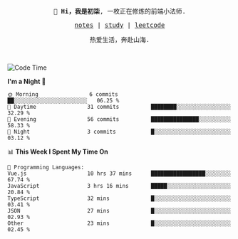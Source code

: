 <p align="center">
  <samp>
    <span><strong>👋 Hi，我是初柒</strong>,</span>
    <span>一枚正在修炼的前端小法师.</span>
  </samp>
</p>

<p align="center">
  <samp>
    <a href="https://www.wolai.com/dec-seven/wyPFvMTwAcD9muc6RMfThB">notes</a> |
    <a href="https://github.com/dec-seven/fe-study">study</a> |
    <a href="https://leetcode.cn/u/dec-seven/">leetcode</a>
  </samp>
</p>
<p align="center">
  <samp>
    <span>热爱生活，奔赴山海.</span>
  </samp>
</p>
<br>

<!--START_SECTION:waka-->
![Code Time](http://img.shields.io/badge/Code%20Time-875%20hrs%2044%20mins-blue)

**I'm a Night 🦉** 

```text
🌞 Morning                6 commits           ██░░░░░░░░░░░░░░░░░░░░░░░   06.25 % 
🌆 Daytime                31 commits          ████████░░░░░░░░░░░░░░░░░   32.29 % 
🌃 Evening                56 commits          ███████████████░░░░░░░░░░   58.33 % 
🌙 Night                  3 commits           █░░░░░░░░░░░░░░░░░░░░░░░░   03.12 % 
```


📊 **This Week I Spent My Time On** 

```text
💬 Programming Languages: 
Vue.js                   10 hrs 37 mins      █████████████████░░░░░░░░   67.74 % 
JavaScript               3 hrs 16 mins       █████░░░░░░░░░░░░░░░░░░░░   20.84 % 
TypeScript               32 mins             █░░░░░░░░░░░░░░░░░░░░░░░░   03.41 % 
JSON                     27 mins             █░░░░░░░░░░░░░░░░░░░░░░░░   02.93 % 
Other                    23 mins             █░░░░░░░░░░░░░░░░░░░░░░░░   02.45 % 
```


<!--END_SECTION:waka-->

